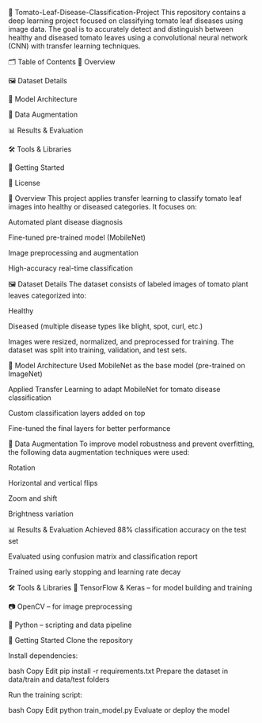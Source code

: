 🍅 Tomato-Leaf-Disease-Classification-Project
This repository contains a deep learning project focused on classifying tomato leaf diseases using image data. The goal is to accurately detect and distinguish between healthy and diseased tomato leaves using a convolutional neural network (CNN) with transfer learning techniques.

🗂️ Table of Contents
📌 Overview

🖼️ Dataset Details

🧠 Model Architecture

🧪 Data Augmentation

📊 Results & Evaluation

🛠️ Tools & Libraries

🚀 Getting Started

📎 License

📌 Overview
This project applies transfer learning to classify tomato leaf images into healthy or diseased categories. It focuses on:

Automated plant disease diagnosis

Fine-tuned pre-trained model (MobileNet)

Image preprocessing and augmentation

High-accuracy real-time classification

🖼️ Dataset Details
The dataset consists of labeled images of tomato plant leaves categorized into:

Healthy

Diseased (multiple disease types like blight, spot, curl, etc.)

Images were resized, normalized, and preprocessed for training. The dataset was split into training, validation, and test sets.

🧠 Model Architecture
Used MobileNet as the base model (pre-trained on ImageNet)

Applied Transfer Learning to adapt MobileNet for tomato disease classification

Custom classification layers added on top

Fine-tuned the final layers for better performance

🧪 Data Augmentation
To improve model robustness and prevent overfitting, the following data augmentation techniques were used:

Rotation

Horizontal and vertical flips

Zoom and shift

Brightness variation

📊 Results & Evaluation
Achieved 88% classification accuracy on the test set

Evaluated using confusion matrix and classification report

Trained using early stopping and learning rate decay

🛠️ Tools & Libraries
🧠 TensorFlow & Keras – for model building and training

📷 OpenCV – for image preprocessing

🐍 Python – scripting and data pipeline

🚀 Getting Started
Clone the repository

Install dependencies:

bash
Copy
Edit
pip install -r requirements.txt
Prepare the dataset in data/train and data/test folders

Run the training script:

bash
Copy
Edit
python train_model.py
Evaluate or deploy the model

